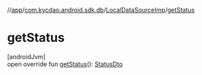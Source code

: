 //[app](../../../index.md)/[com.kycdao.android.sdk.db](../index.md)/[LocalDataSourceImp](index.md)/[getStatus](get-status.md)

# getStatus

[androidJvm]\
open override fun [getStatus](get-status.md)(): [StatusDto](../../com.kycdao.android.sdk.dto/-status-dto/index.md)
